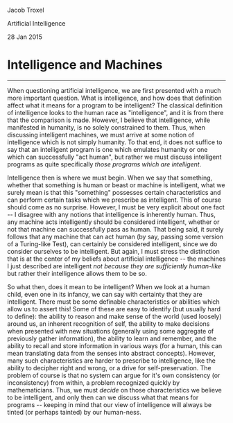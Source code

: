Jacob Troxel

Artificial Intelligence

28 Jan 2015

# Intelligence and Machines #

***

When questioning artificial intelligence, we are first presented with a much more important question.  What is intelligence, and how does that definition affect what it means for a program to be intelligent?  The classical definition of intelligence looks to the human race as "intelligence", and it is from there that the comparison is made.  However, I believe that intelligence, while manifested in humanity, is no solely constrained to them.  Thus, when discussing intelligent machines, we must arrive at some notion of intelligence which is not simply humanity.  To that end, it does not suffice to say that an intelligent program is one which emulates humanity or one which can successfully "act human", but rather we must discuss intelligent programs as quite specifically *those programs which are intelligent*.

Intelligence then is where we must begin.  When we say that something, whether that something is human or beast or machine is intelligent, what we surely mean is that this "something" possesses certain characteristics and can perform certain tasks which we prescribe as intelligent.  This of course should come as no surprise.  However, I must be very explicit about one fact -- I disagree with any notions that intelligence is inherently human.  Thus, any machine acts intelligently should be considered intelligent, whether or not that machine can successfully pass as human.  That being said, it surely follows that any machine that can act human (by say, passing some version of a Turing-like Test), can certainly be considered intelligent, since we do consider ourselves to be intelligent.  But again, I must stress the distinction that is at the center of my beliefs about artificial intelligence -- the machines I just described are intelligent *not because they are sufficiently human-like* but rather their intelligence allows them to be so.

So what then, does it mean to be intelligent?  When we look at a human child, even one in its infancy, we can say with certainty that they are intelligent.  There must be some definable characteristics or abilities which allow us to assert this!  Some of these are easy to identify (but usually hard to define): the ability to reason and make sense of the world (used loosely) around us, an inherent recognition of self, the ability to make decisions when presented with new situations (generally using some aggregate of previously gather information), the ability to learn and remember, and the ability to recall and store information in various ways (for a human, this can mean translating data from the senses into abstract concepts).  However, many such characteristics are harder to prescribe to intelligence, like the ability to decipher right and wrong, or a drive for self-preservation.  The problem of course is that no system can argue for it's own consistency (or inconsistency) from within, a problem recognized quickly by mathematicians.  Thus, we must *decide* on those characteristics we believe to be intelligent, and only then can we discuss what that means for programs -- keeping in mind that our view of intelligence will always be tinted (or perhaps tainted) by our human-ness.
